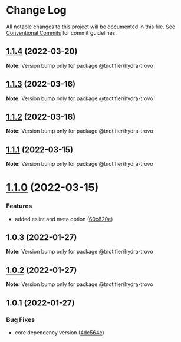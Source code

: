# Change Log

All notable changes to this project will be documented in this file.
See [Conventional Commits](https://conventionalcommits.org) for commit guidelines.

## [1.1.4](https://github.com/tnotifier/hydra/compare/@tnotifier/hydra-trovo@1.1.3...@tnotifier/hydra-trovo@1.1.4) (2022-03-20)

**Note:** Version bump only for package @tnotifier/hydra-trovo





## [1.1.3](https://github.com/tnotifier/hydra/compare/@tnotifier/hydra-trovo@1.1.2...@tnotifier/hydra-trovo@1.1.3) (2022-03-16)

**Note:** Version bump only for package @tnotifier/hydra-trovo





## [1.1.2](https://github.com/tnotifier/hydra/compare/@tnotifier/hydra-trovo@1.1.1...@tnotifier/hydra-trovo@1.1.2) (2022-03-16)

**Note:** Version bump only for package @tnotifier/hydra-trovo





## [1.1.1](https://github.com/tnotifier/hydra/compare/@tnotifier/hydra-trovo@1.1.0...@tnotifier/hydra-trovo@1.1.1) (2022-03-15)

**Note:** Version bump only for package @tnotifier/hydra-trovo





# [1.1.0](https://github.com/tnotifier/hydra/compare/@tnotifier/hydra-trovo@1.0.3...@tnotifier/hydra-trovo@1.1.0) (2022-03-15)


### Features

* added eslint and meta option ([60c820e](https://github.com/tnotifier/hydra/commit/60c820e6c53250cdf3d35925a269e2142e2e89cf))





## 1.0.3 (2022-01-27)

**Note:** Version bump only for package @tnotifier/hydra-trovo





## [1.0.2](https://github.com/tnotifier/hydra/compare/@tnotifier/hydra-trovo@1.0.1...@tnotifier/hydra-trovo@1.0.2) (2022-01-27)

**Note:** Version bump only for package @tnotifier/hydra-trovo





## 1.0.1 (2022-01-27)


### Bug Fixes

* core dependency version ([4dc564c](https://github.com/tnotifier/hydra/commit/4dc564cbff42c3780f0b32d1867a7dce97b27a28))

